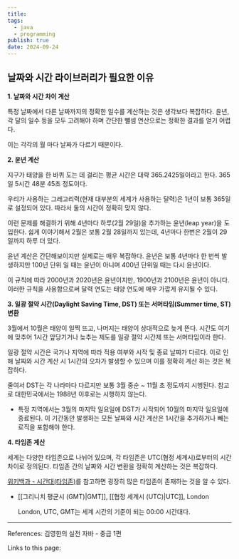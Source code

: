 ```yaml
---
title: 
tags:
  - java
  - programming
publish: true
date: 2024-09-24
---
```

## 날짜와 시간 라이브러리가 필요한 이유

**1. 날짜와 시간 차이 계산**

특정 날짜에서 다른 날짜까지의 정확한 일수를 계산하는 것은 생각보다 복잡하다. 윤년, 각 달의 일수 등을 모두 고려해야 하며 간단한 뺄셈 연산으로는 정확한 결과를 얻기 어렵다. 

이는 각각의 월 마다 날짜가 다르기 때문이다.

**2. 윤년 계산**

지구가 태양을 한 바퀴 도는 데 걸리는 평균 시간은 대략 365.2425일이라고 한다. 365일 5시간 48분 45초 정도이다.

우리가 사용하는 그레고리력(현재 대부분의 세계가 사용하는 달력)은 1년이 보통 365일로 설정되어 있다. 따라서 둘의 시간이 정확히 맞지 않다.

이런 문제를 해결하기 위해 4년마다 하루(2월 29일)을 추가하는 윤년(leap year)을 도입한다. 쉽게 이야기해서 2월은 보통 2월 28일까지 있는데, 4년마다 한번은 2월이 29일까지 하루 더 있다.

윤년 계산은 간단해보이지만 실제로는 매우 복잡하다. 윤년은 보통 4년마다 한 번씩 발생하지만 100년 단위 일 때는 윤년이 아니며 400년 단위일 때는 다시 윤년이다.

이 규칙에 따라 2000년과 2020년은 윤년이지만, 1900년과 2100년은 윤년이 아니다. 이러한 규칙을 사용함으로써 달력 연도는 태양 연도에 매우 가깝게 유지될 수 있다.

**3. 일광 절약 시간(Daylight Saving Time, DST) 또는 서머타임(Summer time, ST) 변환**

3월에서 10월은 태양이 일찍 뜨고, 나머지는 태양이 상대적으로 늦게 뜬다. 시간도 여기에 맞추어 1시간 앞당기거나 늦추는 제도를 일광 절약 시간제 또는 서머타임이라 한다.

일광 절약 시간은 국가나 지역에 따라 적용 여부와 시작 및 종료 날짜가 다르다. 이로 인해 날짜와 시간 계산 시 1시간의 오차가 발생할 수 있으며 이를 정확히 계산 하는 것은 복잡하다.

줄여서 DST는 각 나라마다 다르지만 보통 3월 중순 ~ 11월 초 정도까지 시행된다. 참고로 대한민국에서는 1988년 이후로는 시행하지 않는다.

- 특정 지역에서는 3월의 마지막 일요일에 DST가 시작되어 10월의 마지막 일요일에 종료된다. 이 기간동안 발생하는 모든 날짜와 시간 계산은 1시간을 추가하거나 빼는 로직을 포함해야 한다.

**4. 타임존 계산**

세계는 다양한 타임존으로 나뉘어 있으며, 각 타임존은 UTC(협정 세계시)로부터의 시간 차이로 정의된다. 타임존 간의 날짜와 시간 변환을 정확히 계산하는 것은 복잡하다.

[위키백과 - 시간대(타임존)](https://ko.wikipedia.org/wiki/%EC%8B%9C%EA%B0%84%EB%8C%80)를 참고하면 굉장히 많은 타임존이 존재하는 것을 알 수 있다.

- [[그리니치 평균시 (GMT)|GMT]], [[협정 세계시 (UTC)|UTC]], London

	London, UTC, GMT는 세계 시간의 기준이 되는 00:00 시간대다.



---
References: 김영한의 실전 자바 - 중급 1편

Links to this page: 